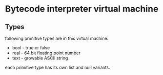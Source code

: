 # Bytecode interpreter virtual machine

## Types
following primitive types are in this virtual machine:
* bool - true or false
* real - 64 bit floating point number
* text - growable ASCII string

each primitive type has its own list and null variants.
